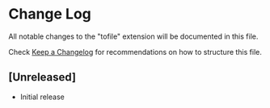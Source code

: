 # Change Log

All notable changes to the "tofile" extension will be documented in this file.

Check [Keep a Changelog](http://keepachangelog.com/) for recommendations on how to structure this file.

## [Unreleased]

- Initial release